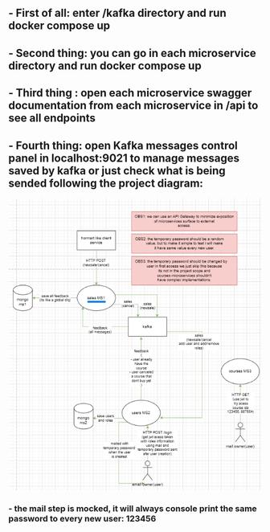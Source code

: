 ## - First of all: enter /kafka directory and run docker compose up
## - Second thing: you can go in each microservice directory and run docker compose up
## - Third thing : open each microservice swagger documentation from each microservice in /api to see all endpoints
## - Fourth thing: open Kafka messages control panel in localhost:9021 to manage messages saved by kafka or just check what is being sended following the project diagram:
![Screenshot](ms1projectdiagram.png)
### - the mail step is mocked, it will always console print the same password to every new user: 123456